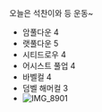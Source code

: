 오늘은 석찬이와 등 운동~

- 암풀다운 4
- 랫풀다운 5
- 시티드로우 4
- 어시스트 풀업 4
- 바벨컬 4
- 덤벨 해머컬 3
- ![IMG_8901](https://github.com/farmJun/workout-farmJun/assets/101688752/2d7b3772-d1ec-4bed-b3b7-e34f2c73fb86)

